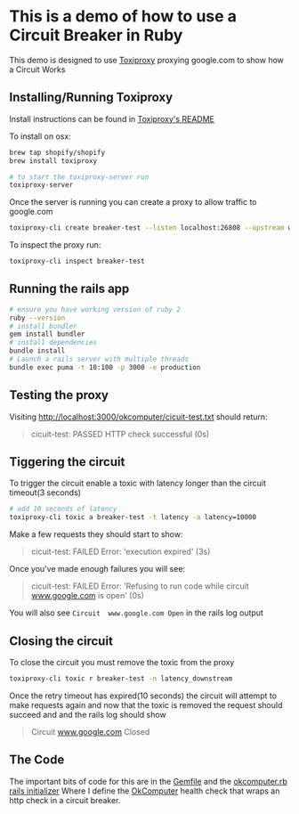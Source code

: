 # This is a demo of how to use a Circuit Breaker in Ruby

This demo is designed to use [Toxiproxy](https://github.com/Shopify/toxiproxy) proxying google.com to show how a Circuit Works


## Installing/Running Toxiproxy

Install instructions can be found in [Toxiproxy's README](https://github.com/Shopify/toxiproxy#1-installing-toxiproxy)

To install on osx:

```bash
brew tap shopify/shopify
brew install toxiproxy
```

```bash
# to start the toxiproxy-server run
toxiproxy-server
```

Once the server is running you can create a proxy to allow traffic to
google.com

```bash
toxiproxy-cli create breaker-test --listen localhost:26808 --upstream www.google.com:80
```

To inspect the proxy run:

```bash
toxiproxy-cli inspect breaker-test
```

## Running the rails app

```bash
# ensure you have working version of ruby 2
ruby --version
# install bundler
gem install bundler
# install dependencies
bundle install
# Launch a rails server with multiple threads
bundle exec puma -t 10:100 -p 3000 -e production
```

## Testing the proxy

Visiting [http://localhost:3000/okcomputer/cicuit-test.txt](http://localhost:3000/okcomputer/cicuit-test.txt) should return:

> cicuit-test: PASSED HTTP check successful (0s)

## Tiggering the circuit

To trigger the circuit enable a toxic with latency longer than the circuit timeout(3 seconds)

```bash
# add 10 seconds of latency
toxiproxy-cli toxic a breaker-test -t latency -a latency=10000
```

Make a few requests they should start to show:
> cicuit-test: FAILED Error: 'execution expired' (3s)

Once you've made enough failures you will see:
> cicuit-test: FAILED Error: 'Refusing to run code while circuit www.google.com is open' (0s) 

You will also see `Circuit  www.google.com Open` in the rails log output

## Closing the circuit

To close the circuit you must remove the toxic from the proxy

```bash
toxiproxy-cli toxic r breaker-test -n latency_downstream
```

Once the retry timeout has expired(10 seconds) the circuit will
attempt to make requests again and now that the toxic is removed the
request should succeed and and the rails log should show

> Circuit www.google.com Closed

## The Code

The important bits of code for this are in the [Gemfile](http://github.com/anfleene/circuit_breaker_demo/blob/master/Gemfile) and the [okcomputer.rb rails initializer](http://github.com/anfleene/circuit_breaker_demo/blob/master/config/initializers/okcomputer.rb)
Where I define the [OkComputer](https://github.com/sportngin/okcomputer)
health check that wraps an http check in a circuit breaker.


